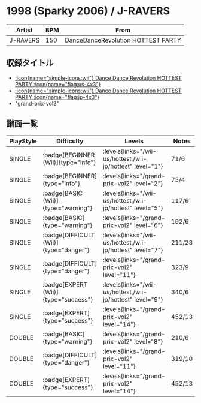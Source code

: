 # 1998 (Sparky 2006) / J-RAVERS

|Artist|BPM|From|
|------|---|----|
|J-RAVERS|150|DanceDanceRevolution HOTTEST PARTY|

## 収録タイトル

- [:icon{name="simple-icons:wii"} Dance Dance Revolution HOTTEST PARTY :icon{name="flag:us-4x3"}](/wii-us/hottest)
- [:icon{name="simple-icons:wii"} Dance Dance Revolution HOTTEST PARTY :icon{name="flag:jp-4x3"}](/wii-jp/hottest)
- "grand-prix-vol2"

## 譜面一覧

|PlayStyle|Difficulty|Levels|Notes|Movie|
|---------|----------|------|-----|-----|
|SINGLE| :badge[BEGINNER (Wii)]{type="info"}| :levels{links="/wii-us/hottest,/wii-jp/hottest" level="1"}|71/6||
|SINGLE| :badge[BEGINNER]{type="info"}| :levels{links="/grand-prix-vol2" level="2"}|75/4||
|SINGLE| :badge[BASIC (Wii)]{type="warning"}| :levels{links="/wii-us/hottest,/wii-jp/hottest" level="5"}|117/6||
|SINGLE| :badge[BASIC]{type="warning"}| :levels{links="/grand-prix-vol2" level="6"}|192/6||
|SINGLE| :badge[DIFFICULT (Wii)]{type="danger"}| :levels{links="/wii-us/hottest,/wii-jp/hottest" level="7"}|211/23||
|SINGLE| :badge[DIFFICULT]{type="danger"}| :levels{links="/grand-prix-vol2" level="11"}|323/9||
|SINGLE| :badge[EXPERT (Wii)]{type="success"}| :levels{links="/wii-us/hottest,/wii-jp/hottest" level="9"}|340/6||
|SINGLE| :badge[EXPERT]{type="success"}| :levels{links="/grand-prix-vol2" level="14"}|452/13||
|DOUBLE| :badge[BASIC]{type="warning"}| :levels{links="/grand-prix-vol2" level="8"}|210/6||
|DOUBLE| :badge[DIFFICULT]{type="danger"}| :levels{links="/grand-prix-vol2" level="11"}|319/10||
|DOUBLE| :badge[EXPERT]{type="success"}| :levels{links="/grand-prix-vol2" level="14"}|452/13||
